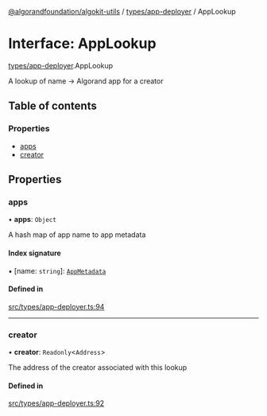 [@algorandfoundation/algokit-utils](../README.md) / [types/app-deployer](../modules/types_app_deployer.md) / AppLookup

# Interface: AppLookup

[types/app-deployer](../modules/types_app_deployer.md).AppLookup

A lookup of name -> Algorand app for a creator

## Table of contents

### Properties

- [apps](types_app_deployer.AppLookup.md#apps)
- [creator](types_app_deployer.AppLookup.md#creator)

## Properties

### apps

• **apps**: `Object`

A hash map of app name to app metadata

#### Index signature

▪ [name: `string`]: [`AppMetadata`](types_app_deployer.AppMetadata.md)

#### Defined in

[src/types/app-deployer.ts:94](https://github.com/lempira/algokit-utils-ts/blob/main/src/types/app-deployer.ts#L94)

___

### creator

• **creator**: `Readonly`\<`Address`\>

The address of the creator associated with this lookup

#### Defined in

[src/types/app-deployer.ts:92](https://github.com/lempira/algokit-utils-ts/blob/main/src/types/app-deployer.ts#L92)

